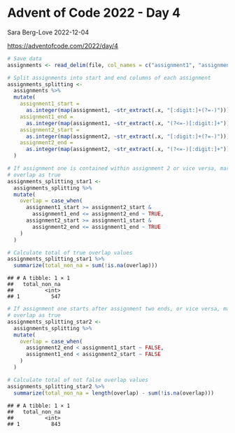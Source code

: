 Advent of Code 2022 - Day 4
================
Sara Berg-Love
2022-12-04

<https://adventofcode.com/2022/day/4>

``` r
# Save data
assignments <- read_delim(file, col_names = c("assignment1", "assignment2"))
```

``` r
# Split assignments into start and end columns of each assignment
assignments_splitting <- 
  assignments %>% 
  mutate(
    assignment1_start = 
      as.integer(map(assignment1, ~str_extract(.x, "[:digit:]+(?=-)"))),
    assignment1_end = 
      as.integer(map(assignment1, ~str_extract(.x, "(?<=-)[:digit:]+"))),
    assignment2_start = 
      as.integer(map(assignment2, ~str_extract(.x, "[:digit:]+(?=-)"))),
    assignment2_end = 
      as.integer(map(assignment2, ~str_extract(.x, "(?<=-)[:digit:]+")))
  ) 
```

``` r
# If assignment one is contained within assignment 2 or vice versa, mark the
# overlap as true
assignments_splitting_star1 <- 
  assignments_splitting %>% 
  mutate(
    overlap = case_when(
      assignment1_start >= assignment2_start & 
        assignment1_end <= assignment2_end ~ TRUE,
      assignment2_start >= assignment1_start & 
        assignment2_end <= assignment1_end ~ TRUE
    )
  )
```

``` r
# Calculate total of true overlap values
assignments_splitting_star1 %>% 
  summarize(total_non_na = sum(!is.na(overlap)))
```

    ## # A tibble: 1 × 1
    ##   total_non_na
    ##          <int>
    ## 1          547

``` r
# If assignment one starts after assignment two ends, or vice versa, mark the
# overlap as true
assignments_splitting_star2 <- 
  assignments_splitting %>% 
  mutate(
    overlap = case_when(
      assignment2_end < assignment1_start ~ FALSE,
      assignment1_end < assignment2_start ~ FALSE
    )
  )
```

``` r
# Calculate total of not false overlap values
assignments_splitting_star2 %>% 
  summarize(total_non_na = length(overlap) - sum(!is.na(overlap)))
```

    ## # A tibble: 1 × 1
    ##   total_non_na
    ##          <int>
    ## 1          843
